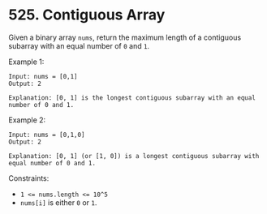 # 525. Contiguous Array

Given a binary array `nums`, return the maximum length of a contiguous subarray with an equal number of `0` and `1`.

Example 1:

    Input: nums = [0,1]
    Output: 2

    Explanation: [0, 1] is the longest contiguous subarray with an equal number of 0 and 1.

Example 2:

    Input: nums = [0,1,0]
    Output: 2

    Explanation: [0, 1] (or [1, 0]) is a longest contiguous subarray with equal number of 0 and 1.

Constraints:

- `1 <= nums.length <= 10^5`
- `nums[i]` is either `0` or `1`.